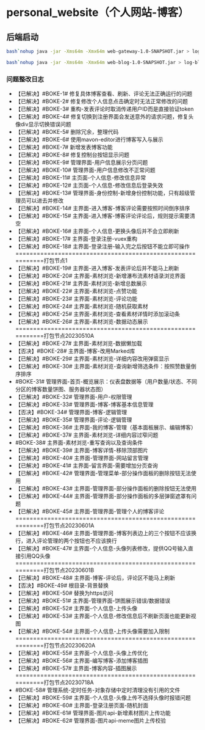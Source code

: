 <!--
 * @Author: 七画一只妖 1157529280@qq.com
 * @Date: 2022-03-07 22:38:49
 * @LastEditors: 七画一只妖 1157529280@qq.com
 * @LastEditTime: 2024-03-31 12:13:32
 * @FilePath: \personal_website\README.md
 * @Description: 这是默认设置,请设置`customMade`, 打开koroFileHeader查看配置 进行设置: https://github.com/OBKoro1/koro1FileHeader/wiki/%E9%85%8D%E7%BD%AE
-->
# personal_website（个人网站-博客）

## 后端启动
~~~sh
bash`nohup java -jar -Xms64m -Xmx64m web-gateway-1.0-SNAPSHOT.jar > log-gateway.log 2>&1 &` 

bash`nohup java -jar -Xms64m -Xmx64m web-blog-1.0-SNAPSHOT.jar > log-blog.log 2>&1 &` 
~~~

### 问题整改日志

- 【已解决】#BOKE-1# 修复具体博客查看、刷新、评论无法正确运行的问题
- 【已解决】#BOKE-2# 修复修改个人信息点击确定时无法正常修改的问题
- 【已解决】#BOKE-3# 重构-发表评论时取消传递用户ID而是直接验证token
- 【已解决】#BOKE-4# 修复切换到注册界面会发送意外的请求问题，修复头像div显示切换错误问题
- 【已解决】#BOKE-5# 删除冗余，整理代码
- 【已解决】#BOKE-6# 使用mavon-editor进行博客写入与展示
- 【已解决】#BOKE-7# 新增发表博客功能
- 【已解决】#BOKE-8# 修复控制台按钮显示问题
- 【已解决】#BOKE-9# 管理界面-用户信息展示分页问题
- 【已解决】#BOKE-10# 管理界面-用户信息修改不正常问题
- 【已解决】#BOKE-11# 主页面-个人信息-修改信息异常
- 【已解决】#BOKE-12# 主页面-个人信息-修改信息后登录失效
- 【已解决】#BOKE-13# 管理界面-身份控制-新增身份控制功能，只有超级管理员可以进去并修改
- 【已解决】#BOKE-14# 主界面-进入博客-博客评论需要按照时间倒序排序
- 【已解决】#BOKE-15# 主界面-进入博客-博客评论评论后，规则提示需要清空
- 【已解决】#BOKE-16# 主界面-个人信息-更换头像后并不会立即刷新
- 【已解决】#BOKE-17# 主界面-登录注册-vuex重构
- 【已解决】#BOKE-18# 主界面-登录注册-输入完之后按钮不能立即可操作
===========================================================打包节点1
- 【已解决】#BOKE-19# 主界面-进入博客-发表评论后并不能马上刷新
- 【已解决】#BOKE-20# 主界面-素材浏览-新增瀑布流素材语录浏览界面
- 【已解决】#BOKE-21# 主界面-素材浏览-新增总数展示
- 【已解决】#BOKE-22# 主界面-素材浏览-点赞功能
- 【已解决】#BOKE-23# 主界面-素材浏览-评论功能
- 【已解决】#BOKE-24# 主界面-素材浏览-随机获取素材
- 【已解决】#BOKE-25# 主界面-素材浏览-查看素材详情时添加滚动条
- 【已解决】#BOKE-26# 主界面-素材浏览-数据动态展示
===========================================================打包节点20230510A
- 【已解决】#BOKE-27# 主界面-素材浏览-数据懒加载
- 【否决】#BOKE-28# 主界面-博客-改用Marked库
- 【已解决】#BOKE-29# 主界面-素材浏览-详细内容改用弹窗显示
- 【已解决】#BOKE-30# 主界面-素材浏览-查询新增筛选条件：按照赞数量倒序排序
- #BOKE-31# 管理界面-首页-概览展示：仪表盘数据等（用户数量/状态、不同分区的博客数量饼图、服务器状态图）
- 【已解决】#BOKE-32# 管理界面-用户-权限管理
- 【已解决】#BOKE-33# 管理界面-博客-博客基本信息管理
- 【否决】#BOKE-34# 管理界面-博客-逻辑管理
- 【已解决】#BOKE-35# 管理界面-评论-逻辑管理
- 【已解决】#BOKE-36# 主界面-我的博客-管理（基本面板展示、编辑博客）
- 【已解决】#BOKE-37# 主界面-素材浏览-详细内容过窄问题
- #BOKE-38# 主界面-素材浏览-重写查询以及查询条件
- 【已解决】#BOKE-39# 主界面-博客详情-移除顶部图片
- 【已解决】#BOKE-40# 主界面-管理界面-网站留言管理
- 【已解决】#BOKE-41# 主界面-留言界面-需要增加分页查询
- 【已解决】#BOKE-42# 管理界面-管理菜单-部分操作面板的删除按钮无法使用
- 【已解决】#BOKE-43# 主界面-管理界面-部分操作面板的删除按钮无法使用
- 【已解决】#BOKE-44# 主界面-管理界面-部分操作面板的多层弹窗遮罩有问题
- 【已解决】#BOKE-45# 主界面-管理界面-管理个人的博客评论
===========================================================打包节点20230601A
- 【已解决】#BOKE-46# 主界面-管理界面-博客列表边上的三个按钮不应该换行，进入评论管理的两个按钮也不应该换行
- 【已解决】#BOKE-47# 主界面-个人信息-头像列表修改，提供QQ号输入直接引用QQ头像
===========================================================打包节点20230601B
- 【已解决】#BOKE-48# 主界面-博客-评论后，评论区不能马上刷新
- 【否决】#BOKE-49# 根目录-背景替换
- 【已解决】#BOKE-50# 替换为https访问
- 【已解决】#BOKE-51# 主界面-管理界面-饼图展示错误/数据错误
- 【已解决】#BOKE-52# 主界面-个人信息-上传头像
- 【已解决】#BOKE-53# 主界面-个人信息-修改信息后不刷新页面也能更新视图
- 【已解决】#BOKE-54# 主界面-个人信息-上传头像需要加入限制
===========================================================打包节点20230620A
- 【已解决】#BOKE-55# 主界面-个人信息-头像上传优化
- 【已解决】#BOKE-56# 主界面-编写博客-添加博客插图
- 【已解决】#BOKE-57# 主界面-博客内容-插图展示
===========================================================打包节点20230718A
- #BOKE-58# 管理系统-定时任务-对象存储中定时清理没有引用的文件
- 【已解决】#BOKE-59# 主界面-个人信息-头像上传不选择头像时报错问题
- 【已解决】#BOKE-60# 主界面-登录注册页面-随机封面
- 【已解决】#BOKE-61# 管理界面-图片api-新增素材图片上传功能
- 【已解决】#BOKE-62# 管理界面-图片api-meme图片上传校验
